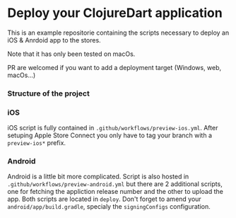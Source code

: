 # Deploy your ClojureDart application

This is an example repositorie containing the scripts necessary to deploy an iOS & Anrdoid app to the stores.

Note that it has only been tested on macOs.

PR are welcomed if you want to add a deployment target (Windows, web, macOs...)

### Structure of the project

### iOS

iOS script is fully contained in `.github/workflows/preview-ios.yml`.
After setuping Apple Store Connect you only have to tag your branch with a `preview-ios*` prefix.

### Android

Android is a little bit more complicated. Script is also hosted in `.github/workflows/preview-android.yml` but there are 2 additional scripts, one for fetching the appliction release number and the other to upload the app. Both scripts are located in `deploy`.
Don't forget to amend your `android/app/build.gradle`, specialy the `signingConfigs` configuration.
